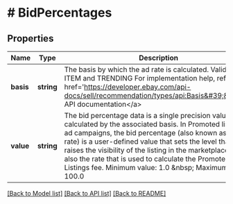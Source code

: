 # # BidPercentages

## Properties

Name | Type | Description | Notes
------------ | ------------- | ------------- | -------------
**basis** | **string** | The basis by which the ad rate is calculated. Valid Values: ITEM and TRENDING For implementation help, refer to &lt;a href&#x3D;&#39;https://developer.ebay.com/api-docs/sell/recommendation/types/api:Basis&#39;&gt;eBay API documentation&lt;/a&gt; | [optional]
**value** | **string** | The bid percentage data is a single precision value, as calculated by the associated basis. In Promoted listings ad campaigns, the bid percentage (also known as the ad rate) is a user-defined value that sets the level that eBay raises the visibility of the listing in the marketplace. It is also the rate that is used to calculate the Promoted Listings fee. Minimum value: 1.0 &amp;nbsp; Maximum value: 100.0 | [optional]

[[Back to Model list]](../../README.md#models) [[Back to API list]](../../README.md#endpoints) [[Back to README]](../../README.md)

